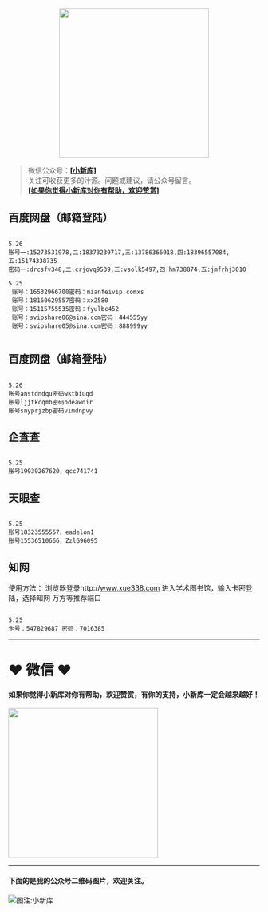 <div align="center">
<a href="https://xiaoxinku.ys168.com">
<img width="300" src="https://s1.ax1x.com/2020/05/26/tiwdl8.gif"/>
</a>
</div>


>微信公众号：**<a href="#jump_1">[小新库]</a>**  
关注可收获更多的汁源。问题或建议，请公众号留言。  
**<a href="#jump_1">[如果你觉得小新库对你有帮助，欢迎赞赏]</a>**


## 百度网盘（邮箱登陆）

```

5.26
账号一:15273531978,二:18373239717,三:13786366918,四:18396557084,五:15174338735
密码一:drcsfv348,二:crjovq9539,三:vsolk5497,四:hm738874,五:jmfrhj3010

5.25
 账号：16532966700密码：mianfeivip.comxs
 账号：18160629557密码：xx2580
 账号：15115755535密码：fyulbc452
 账号：svipshare06@sina.com密码：444555yy
 账号：svipshare05@sina.com密码：888999yy


```

## 百度网盘（邮箱登陆）

```

5.26
账号anstdndqu密码wktbiuqd
账号ljjtkcqmb密码odeawdir
账号snyprjzbp密码vimdnpvy

```

## 企查查

```

5.25
账号19939267620，qcc741741

```

## 天眼查

```

5.25
账号18323555557，eadelon1
账号15536510666，ZzlG96095

```

## 知网
使用方法：
浏览器登录http://www.xue338.com
进入学术图书馆，输入卡密登陆，选择知网 万方等推荐端口

```

5.25
卡号：547829687 密码：7016385

```

***

# ❤ 微信 ❤ 

#### 如果你觉得小新库对你有帮助，欢迎赞赏，有你的支持，小新库一定会越来越好！
<div>
<a href="https://s1.ax1x.com/2020/05/26/tiVwse.png">
<img width="300" src="https://camo.githubusercontent.com/be06971baed9105260e0ed5c03746108c30b527f/68747470733a2f2f63646e2e6275796d6561636f666665652e636f6d2f627574746f6e732f64656661756c742d6f72616e67652e706e67"/>
</a>
</div>

<a id="jump_1"></a> 
***
#### 下面的是我的公众号二维码图片，欢迎关注。  
![图注:小新库](https://s1.ax1x.com/2020/05/15/Ysg6dH.jpg) 

